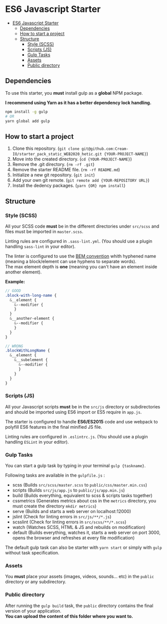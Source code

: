 # ES6 Javascript Starter

- [ES6 Javascript Starter](#es6-javascript-starter)
  - [Dependencies](#dependencies)
  - [How to start a project](#how-to-start-a-project)
  - [Structure](#structure)
    - [Style (SCSS)](#style-scss)
    - [Scripts (JS)](#scripts-js)
    - [Gulp Tasks](#gulp-tasks)
    - [Assets](#assets)
    - [Public directory](#public-directory)

## Dependencies

To use this starter, you **must** install gulp as a **global** NPM package.  

**I recommend using Yarn as it has a better dependency lock handling.**

```bash
npm install -g gulp
# OR
yarn global add gulp
```

## How to start a project

1. Clone this repository. (`git clone git@github.com:Cream-IO/starter_pack_static_WEB2020_hetic.git {YOUR-PROJECT-NAME}`)
2. Move into the created directory. (`cd {YOUR-PROJECT-NAME}`)
3. Remove the .git directory. (`rm -rf .git`)
4. Remove the starter README file. (`rm -rf README.md`)
5. Initialize a new git repository. (`git init`)
6. Add your own git remote. (`git remote add {YOUR-REPOSITORY URL}`)
7. Install the dedency packages. (`yarn {OR} npm install`)

## Structure

### Style (SCSS)

All your SCSS code **must** be in the different directories under `src/scss` and files must be imported in `master.scss`.  

Linting rules are configured in `.sass-lint.yml`. (You should use a plugin handling `sass-lint` in your editor).

The linter is configured to use the [BEM convention](http://getbem.com/naming/) whith hyphened name (meaning a block/element can use hyphens to separate words).  
The max element depth is **one** (meaning you can't have an element inside another element).

**Example:**

```scss
// GOOD
.block-with-long-name {
  &__element {
    &--modifier {
    }
  }
  &__another-element {
    &--modifier {
    }
  }
}

// WRONG
.blockWithLongName {
  &__element {
    &__subelement {
      &--modifier {
      }
    }
  }
}
```

### Scripts (JS)

All your Javascript scripts **must** be in the `src/js` directory or subdirectories and should be imported using ES6 import or ES5 require in `app.js`.

The starter is configured to handle **ES6/ES2015** code and use webpack to polyfill ES6 features in the final minified JS file.

Linting rules are configured in `.eslintrc.js`. (You should use a plugin handling `ESLint` in your editor).

### Gulp Tasks

You can start a gulp task by typing in your terminal `gulp {taskname}`.

Following tasks are available in the `gulpfile.js` :

- scss (Builds `src/scss/master.scss` to `public/css/master.min.css`)
- scripts (Builds `src/js/app.js` to `public/js/app.min.js`)
- build (Builds everything, equivalent to scss & scripts tasks together)
- cssmetrics (Generates metrics about css in the `metrics` directory, you must create the directory `mkdir metrics`)
- serve (Builds and starts a web server on localhost:12000)
- jslint (Check for linting errors in `src/js/**/*.js`)
- scsslint (Check for linting errors in `src/scss/**/*.scss`)
- watch (Watches SCSS, HTML & JS and rebuilds on modification)
- default (Builds everything, watches it, starts a web server on port 3000, opens the browser and refreshes at every file modification)

The default gulp task can also be starter with `yarn start` or simply with `gulp` without task specification.

### Assets

You **must** place your assets (images, videos, sounds... etc) in the `public` directory or any subdirectory.

### Public directory

After running the `gulp build` task, the `public` directory contains the final version of your application.  
**You can upload the content of this folder where you want to.**
